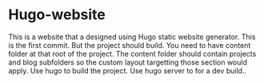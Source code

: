 # Hugo-website

This is a website that a designed using Hugo static website generator.
This is the first commit. But the project should build.
You need to have content folder at that root of the project. 
The content folder should contain projects and blog subfolders so the custom layout targetting those section would apply.
Use hugo to build the project.
Use hugo server to for a dev build..
